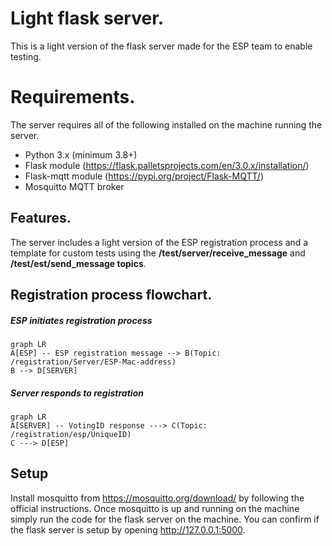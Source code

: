 # Light flask server.

This is a light version of the flask server made for the ESP team to enable testing.

# Requirements.

The server requires all of the following installed on the machine running the server.
- Python 3.x (minimum 3.8+)
- Flask module  (https://flask.palletsprojects.com/en/3.0.x/installation/)
- Flask-mqtt module  (https://pypi.org/project/Flask-MQTT/)
- Mosquitto MQTT broker

## Features.

The server includes a light version of the ESP registration process and a template for custom tests using the **/test/server/receive_message** and **/test/est/send_message topics**.

## Registration process flowchart.
##### ESP initiates registration process
```mermaid
graph LR
A[ESP] -- ESP registration message --> B(Topic: /registration/Server/ESP-Mac-address)
B --> D[SERVER]
```
##### Server responds to registration
```mermaid
graph LR
A[SERVER] -- VotingID response ---> C(Topic: /registration/esp/UniqueID)
C ---> D[ESP]
```
## Setup
Install mosquitto from https://mosquitto.org/download/ by following the official instructions. Once mosquitto is up and running on the machine simply run the code for the flask server on the machine. You can confirm if the flask server is setup by opening http://127.0.0.1:5000.
